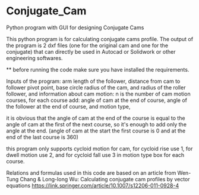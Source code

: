# Conjugate_Cam
Python program with GUI for designing Conjugate Cams

This python program is for calculating conjugate cams profile.
The output of the program is 2 dxf files (one for the original cam and one for the conjugate) that
  can directly be used in Autocad or Solidwork or other engineering softwares.
  
** before running the code make sure you have installed the requirements.


Inputs of the program:
	arm length of the follower,
	distance from cam to follower pivot point,
	base circle radius of the cam,
	and radius of the roller follower,
and information about cam motion:
	n is the number of cam motion courses,
	for each course add:
		angle of cam at the end of course,
		angle of the follower at the end of course,
		and motion type,

it is obvious that the angle of cam at the end of the course is equal to the angle of cam at the first of the next course, so it's enough to add only the angle at the end. (angle of cam at the start the first course is 0 and at the end of the last course is 360)    

this program only supports cycloid motion for cam, for cycloid rise use 1, for dwell motion use 2, and for cycloid fall use 3 in motion type box for each course.

Relations and formulas used in this code are based on an article from Wen-Tung Chang & Long-Iong Wu: Calculating conjugate cam profiles by vector equations
https://link.springer.com/article/10.1007/s12206-011-0928-4
